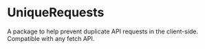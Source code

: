 # UniqueRequests
A package to help prevent duplicate API requests in the client-side. Compatible with any fetch API.
